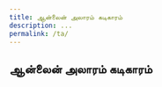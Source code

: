 ```yaml
---
title: ஆன்லைன் அலாரம் கடிகாரம்
description: ...
permalink: /ta/
---
```

  
## ஆன்லைன் அலாரம் கடிகாரம்
